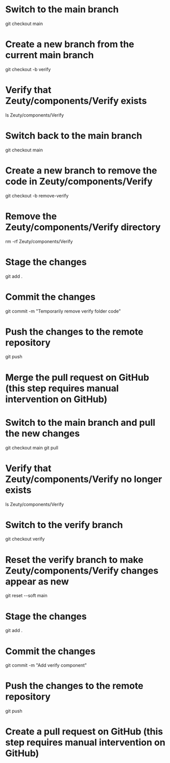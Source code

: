 # Switch to the main branch
git checkout main

# Create a new branch from the current main branch
git checkout -b verify

# Verify that Zeuty/components/Verify exists
ls Zeuty/components/Verify

# Switch back to the main branch
git checkout main

# Create a new branch to remove the code in Zeuty/components/Verify
git checkout -b remove-verify

# Remove the Zeuty/components/Verify directory
rm -rf Zeuty/components/Verify

# Stage the changes
git add . 

# Commit the changes
git commit -m "Temporarily remove verify folder code"

# Push the changes to the remote repository
git push

# Merge the pull request on GitHub (this step requires manual intervention on GitHub)

# Switch to the main branch and pull the new changes
git checkout main
git pull

# Verify that Zeuty/components/Verify no longer exists
ls Zeuty/components/Verify
# Switch to the verify branch
git checkout verify

# Reset the verify branch to make Zeuty/components/Verify changes appear as new
git reset --soft main

# Stage the changes
git add .

# Commit the changes
git commit -m "Add verify component"

# Push the changes to the remote repository
git push

# Create a pull request on GitHub (this step requires manual intervention on GitHub)
